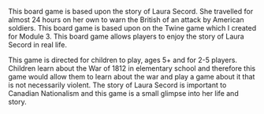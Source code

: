 This board game is based upon the story of Laura Secord. She travelled for almost 24 hours on her own to warn the British of an attack by American soldiers. This board game is based upon on the Twine game which I created for Module 3. This board game allows players to enjoy the story of Laura Secord in real life. 

This game is directed for children to play, ages 5+ and for 2-5 players. Children learn about the War of 1812 in elementary school and therefore this game would allow them to learn about the war and play a game about it that is not necessarily violent. The story of Laura Secord is important to Canadian Nationalism and this game is a small glimpse into her life and story.
